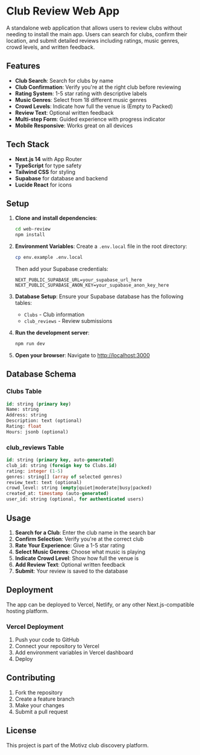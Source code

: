 # Club Review Web App

A standalone web application that allows users to review clubs without needing to install the main app. Users can search for clubs, confirm their location, and submit detailed reviews including ratings, music genres, crowd levels, and written feedback.

## Features

- **Club Search**: Search for clubs by name
- **Club Confirmation**: Verify you're at the right club before reviewing
- **Rating System**: 1-5 star rating with descriptive labels
- **Music Genres**: Select from 18 different music genres
- **Crowd Levels**: Indicate how full the venue is (Empty to Packed)
- **Review Text**: Optional written feedback
- **Multi-step Form**: Guided experience with progress indicator
- **Mobile Responsive**: Works great on all devices

## Tech Stack

- **Next.js 14** with App Router
- **TypeScript** for type safety
- **Tailwind CSS** for styling
- **Supabase** for database and backend
- **Lucide React** for icons

## Setup

1. **Clone and install dependencies**:

   ```bash
   cd web-review
   npm install
   ```

2. **Environment Variables**:
   Create a `.env.local` file in the root directory:

   ```bash
   cp env.example .env.local
   ```

   Then add your Supabase credentials:

   ```
   NEXT_PUBLIC_SUPABASE_URL=your_supabase_url_here
   NEXT_PUBLIC_SUPABASE_ANON_KEY=your_supabase_anon_key_here
   ```

3. **Database Setup**:
   Ensure your Supabase database has the following tables:

   - `Clubs` - Club information
   - `club_reviews` - Review submissions

4. **Run the development server**:

   ```bash
   npm run dev
   ```

5. **Open your browser**:
   Navigate to [http://localhost:3000](http://localhost:3000)

## Database Schema

### Clubs Table

```sql
id: string (primary key)
Name: string
Address: string
Description: text (optional)
Rating: float
Hours: jsonb (optional)
```

### club_reviews Table

```sql
id: string (primary key, auto-generated)
club_id: string (foreign key to Clubs.id)
rating: integer (1-5)
genres: string[] (array of selected genres)
review_text: text (optional)
crowd_level: string (empty|quiet|moderate|busy|packed)
created_at: timestamp (auto-generated)
user_id: string (optional, for authenticated users)
```

## Usage

1. **Search for a Club**: Enter the club name in the search bar
2. **Confirm Selection**: Verify you're at the correct club
3. **Rate Your Experience**: Give a 1-5 star rating
4. **Select Music Genres**: Choose what music is playing
5. **Indicate Crowd Level**: Show how full the venue is
6. **Add Review Text**: Optional written feedback
7. **Submit**: Your review is saved to the database

## Deployment

The app can be deployed to Vercel, Netlify, or any other Next.js-compatible hosting platform.

### Vercel Deployment

1. Push your code to GitHub
2. Connect your repository to Vercel
3. Add environment variables in Vercel dashboard
4. Deploy

## Contributing

1. Fork the repository
2. Create a feature branch
3. Make your changes
4. Submit a pull request

## License

This project is part of the Motivz club discovery platform.

